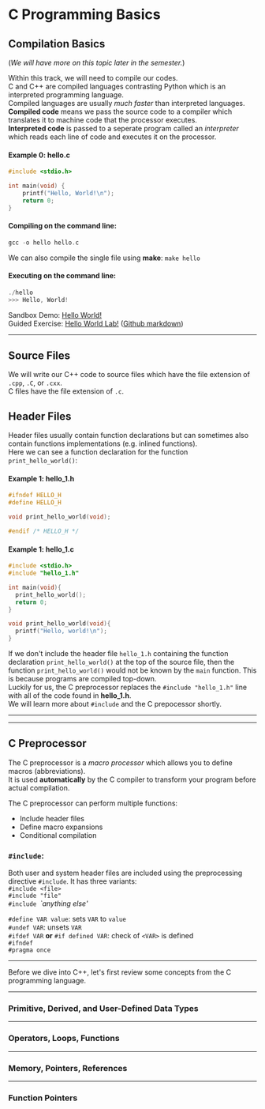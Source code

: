 # C Programming Basics

## Compilation Basics
(*We will have more on this topic later in the semester.*)  

Within this track, we will need to compile our codes.  
C and C++ are compiled languages contrasting Python which is an interpreted programming language.  
Compiled languages are usually *much faster* than interpreted languages.  
**Compiled code** means we pass the source code to a compiler which translates it to machine code that the processor executes.  
**Interpreted code** is passed to a seperate program called an *interpreter* which reads each line of code and executes it on the processor.  

#### Example 0: hello.c
```C
#include <stdio.h>

int main(void) {
    printf("Hello, World!\n");
    return 0;
}
```  
#### Compiling on the command line:  
```C
gcc -o hello hello.c
```
We can also compile the single file using **make**: `make hello`

#### Executing on the command line:
```C
./hello
>>> Hello, World!
```

Sandbox Demo: [Hello World!](https://bit.ly/2Oq5iV8)  
Guided Exercise: [Hello World Lab!](https://lab.cs50.io/ackirby88/CS107/master/labs/helloworld/)
([Github markdown](https://github.com/ackirby88/CS107/blob/master/labs/helloworld/README.md))

---
## Source Files
We will write our C++ code to source files which have the file extension of `.cpp`, `.C`, or `.cxx`.  
C files have the file extension of `.c`.

## Header Files
Header files usually contain function declarations but can sometimes also contain functions implementations (e.g. inlined functions).  
Here we can see a function declaration for the function `print_hello_world()`:
#### Example 1: hello_1.h
```C
#ifndef HELLO_H
#define HELLO_H

void print_hello_world(void);

#endif /* HELLO_H */

```
#### Example 1: hello_1.c
```C
#include <stdio.h>
#include "hello_1.h"

int main(void){
  print_hello_world();
  return 0;
}

void print_hello_world(void){
  printf("Hello, world!\n");
}
```  
If we don't include the header file `hello_1.h` containing the function declaration `print_hello_world()` at the top of the source file, then the function `print_hello_world()` would not be known by the `main` function. This is because programs are compiled top-down.  
Luckily for us, the C preprocessor replaces the `#include "hello_1.h"` line with all of the code found in **hello_1.h**.  
We will learn more about `#include` and the C prepocessor shortly.

---


---
## C Preprocessor 
The C preprocessor is a *macro processor* which allows you to define macros (abbreviations).  
It is used **automatically** by the C compiler to transform your program before actual compilation.  

The C preprocessor can perform multiple functions:
- Include header files
- Define macro expansions
- Conditional compilation


### `#include`:  
Both user and system header files are included using the preprocessing directive `#include`. It has three variants:  
`#include <file>`  
`#include "file"`  
`#include `*`anything else'*  

`#define VAR value`: sets `VAR` to `value`  
`#undef VAR`: unsets `VAR`  
`#ifdef VAR` **or** `#if defined VAR`: check of `<VAR>` is defined  
`#ifndef`  
`#pragma once`  

---
Before we dive into C++, let's first review some concepts from the C programming language.

---
### Primitive, Derived, and User-Defined Data Types

---
### Operators, Loops, Functions

---
### Memory, Pointers, References 

---
### Function Pointers
